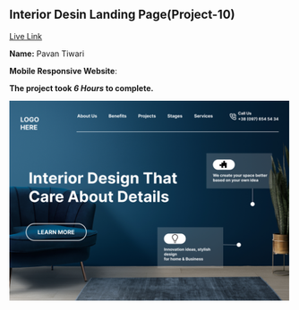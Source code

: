 

## Interior Desin Landing Page(Project-10)  
[Live Link]()

**Name:** Pavan Tiwari

**Mobile Responsive Website**:

**The project took ***6 Hours*** to complete.** 


![image](./10.png)